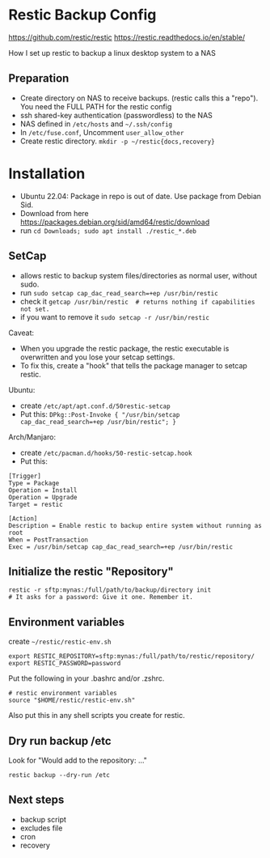 # Restic Backup Config

https://github.com/restic/restic
https://restic.readthedocs.io/en/stable/

How I set up restic to backup a linux desktop system to a NAS

## Preparation
- Create directory on NAS to receive backups. (restic calls this a "repo").
You need the FULL PATH for the restic config
- ssh shared-key authentication (passwordless) to the NAS
- NAS defined in `/etc/hosts` and `~/.ssh/config`
- In `/etc/fuse.conf`, Uncomment `user_allow_other`
- Create restic directory. `mkdir -p ~/restic{docs,recovery}`

# Installation
- Ubuntu 22.04: Package in repo is out of date. Use package from Debian Sid.
- Download from here https://packages.debian.org/sid/amd64/restic/download
- run `cd Downloads; sudo apt install ./restic_*.deb`

## SetCap
- allows restic to backup system files/directories as normal user, without sudo.
- run `sudo setcap cap_dac_read_search=+ep /usr/bin/restic`
- check it `getcap /usr/bin/restic  # returns nothing if capabilities not set.`
- if you want to remove it `sudo setcap -r /usr/bin/restic`

Caveat:
- When you upgrade the restic package, the restic executable is overwritten
and you lose your setcap settings.
- To fix this, create a "hook" that tells the package manager to setcap restic.

Ubuntu:
- create `/etc/apt/apt.conf.d/50restic-setcap`
- Put this: `DPkg::Post-Invoke { "/usr/bin/setcap cap_dac_read_search=+ep /usr/bin/restic"; }`

Arch/Manjaro:
- create `/etc/pacman.d/hooks/50-restic-setcap.hook`
- Put this:

```
[Trigger]
Type = Package
Operation = Install
Operation = Upgrade
Target = restic

[Action]
Description = Enable restic to backup entire system without running as root
When = PostTransaction
Exec = /usr/bin/setcap cap_dac_read_search=+ep /usr/bin/restic
```

## Initialize the restic "Repository"

```
restic -r sftp:mynas:/full/path/to/backup/directory init
# It asks for a password: Give it one. Remember it.
```

## Environment variables
create `~/restic/restic-env.sh`

```
export RESTIC_REPOSITORY=sftp:mynas:/full/path/to/restic/repository/
export RESTIC_PASSWORD=password
```

Put the following in your .bashrc and/or .zshrc.
```
# restic environment variables
source "$HOME/restic/restic-env.sh"
```
Also put this in any shell scripts you create for restic.

## Dry run backup /etc
Look for "Would add to the repository: ..."
```
restic backup --dry-run /etc
```

## Next steps
- backup script
- excludes file
- cron
- recovery


